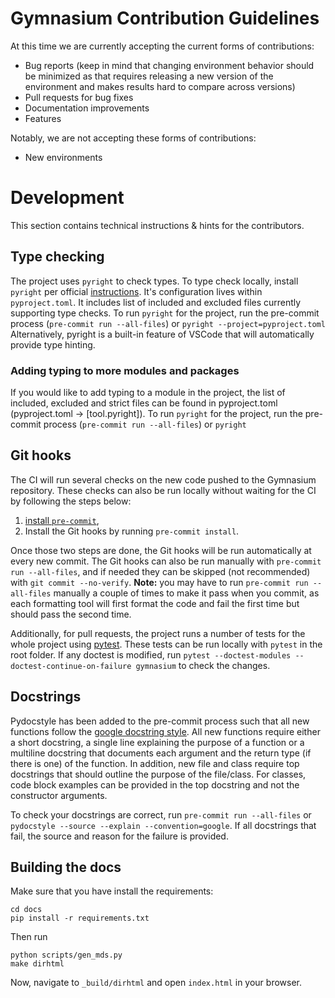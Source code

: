 # Gymnasium Contribution Guidelines

At this time we are currently accepting the current forms of contributions:

- Bug reports (keep in mind that changing environment behavior should be minimized as that requires releasing a new version of the environment and makes results hard to compare across versions)
- Pull requests for bug fixes
- Documentation improvements
- Features

Notably, we are not accepting these forms of contributions:

- New environments

# Development

This section contains technical instructions & hints for the contributors.

## Type checking

The project uses `pyright` to check types.
To type check locally, install `pyright` per official [instructions](https://github.com/microsoft/pyright#command-line).
It's configuration lives within `pyproject.toml`. It includes list of included and excluded files currently supporting type checks.
To run `pyright` for the project, run the pre-commit process (`pre-commit run --all-files`) or `pyright --project=pyproject.toml`
Alternatively, pyright is a built-in feature of VSCode that will automatically provide type hinting.

### Adding typing to more modules and packages

If you would like to add typing to a module in the project,
the list of included, excluded and strict files can be found in pyproject.toml (pyproject.toml -> [tool.pyright]).
To run `pyright` for the project, run the pre-commit process (`pre-commit run --all-files`) or `pyright`

## Git hooks

The CI will run several checks on the new code pushed to the Gymnasium repository. These checks can also be run locally without waiting for the CI by following the steps below:

1. [install `pre-commit`](https://pre-commit.com/#install),
2. Install the Git hooks by running `pre-commit install`.

Once those two steps are done, the Git hooks will be run automatically at every new commit.
The Git hooks can also be run manually with `pre-commit run --all-files`, and if needed they can be skipped (not recommended) with `git commit --no-verify`.
**Note:** you may have to run `pre-commit run --all-files` manually a couple of times to make it pass when you commit, as each formatting tool will first format the code and fail the first time but should pass the second time.

Additionally, for pull requests, the project runs a number of tests for the whole project using [pytest](https://docs.pytest.org/en/latest/getting-started.html#install-pytest).
These tests can be run locally with `pytest` in the root folder. If any doctest is modified, run `pytest --doctest-modules --doctest-continue-on-failure gymnasium` to check the changes.

## Docstrings

Pydocstyle has been added to the pre-commit process such that all new functions follow the [google docstring style](https://sphinxcontrib-napoleon.readthedocs.io/en/latest/example_google.html).
All new functions require either a short docstring, a single line explaining the purpose of a function
or a multiline docstring that documents each argument and the return type (if there is one) of the function.
In addition, new file and class require top docstrings that should outline the purpose of the file/class.
For classes, code block examples can be provided in the top docstring and not the constructor arguments.

To check your docstrings are correct, run `pre-commit run --all-files` or `pydocstyle --source --explain --convention=google`.
If all docstrings that fail, the source and reason for the failure is provided.

## Building the docs

Make sure that you have install the requirements:

```shell
cd docs
pip install -r requirements.txt
```

Then run

```shell
python scripts/gen_mds.py
make dirhtml
```

Now, navigate to `_build/dirhtml` and open `index.html` in your browser.
